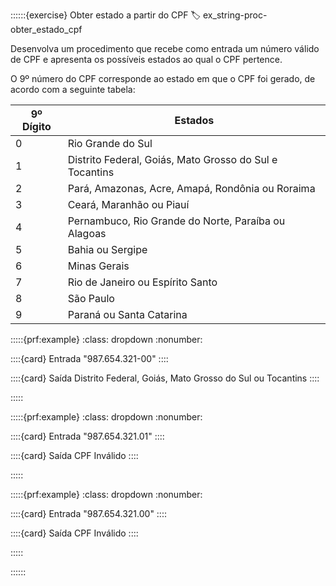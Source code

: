 ::::::{exercise} Obter estado a partir do CPF
:label: ex_string-proc-obter_estado_cpf

Desenvolva um procedimento que recebe como entrada um número válido de CPF e apresenta os possíveis estados ao qual o CPF pertence.

O 9º número do CPF corresponde ao estado em que o CPF foi gerado, de acordo com a seguinte tabela:

|9º Dígito| Estados   	|
|---	|---	|
|0   	| Rio Grande do Sul |
|1   	| Distrito Federal, Goiás, Mato Grosso do Sul e Tocantins |
|2   	| Pará, Amazonas, Acre, Amapá, Rondônia ou Roraima |
|3   	| Ceará, Maranhão ou Piauí |
|4   	| Pernambuco, Rio Grande do Norte, Paraíba ou Alagoas |
|5   	| Bahia ou Sergipe |
|6   	| Minas Gerais |
|7   	| Rio de Janeiro ou Espírito Santo |
|8   	| São Paulo |
|9   	| Paraná ou Santa Catarina |




:::::{prf:example}
:class: dropdown
:nonumber:

::::{card} Entrada
"987.654.321-00"
::::

::::{card} Saída
Distrito Federal, Goiás, Mato Grosso do Sul ou Tocantins
::::

:::::

:::::{prf:example}
:class: dropdown
:nonumber:

::::{card} Entrada
"987.654.321.01"
::::

::::{card} Saída
CPF Inválido
::::

:::::

:::::{prf:example}
:class: dropdown
:nonumber:

::::{card} Entrada
"987.654.321.00"
::::

::::{card} Saída
CPF Inválido
::::

:::::


::::::
